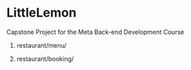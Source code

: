 # LittleLemon
Capstone Project for the Meta Back-end Development Course

1. restaurant/menu/

2. restaurant/booking/

